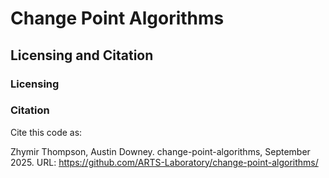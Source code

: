 # Change Point Algorithms

## Licensing and Citation

### Licensing

### Citation

Cite this code as:

Zhymir Thompson, Austin Downey. change-point-algorithms, September 2025. URL: https://github.com/ARTS-Laboratory/change-point-algorithms/
